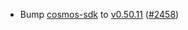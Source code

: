 - Bump [cosmos-sdk](https://github.com/cosmos/cosmos-sdk) to
  [v0.50.11](https://github.com/cosmos/cosmos-sdk/releases/tag/v0.50.11)
  ([\#2458](https://github.com/cosmos/interchain-security/pull/2458))